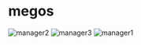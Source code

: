 # megos

![manager2](https://github.com/moggila/megos/assets/153760560/9ce4a31a-a1a1-4af0-9619-7cf023c379bb)
![manager3](https://github.com/moggila/megos/assets/153760560/6e1d3e6d-6fe0-468a-a0b1-a2f5fb12bef5)
![manager1](https://github.com/moggila/megos/assets/153760560/20b2038d-85fb-4350-b0ea-ef8718465408)

